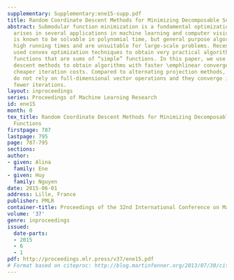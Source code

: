 ```yaml
---
supplementary: Supplementary:ene15-supp.pdf
title: Random Coordinate Descent Methods for Minimizing Decomposable Submodular Functions
abstract: Submodular function minimization is a fundamental optimization problem that
  arises in several applications in machine learning and computer vision. The problem
  is known to be solvable in polynomial time, but general purpose algorithms have
  high running times and are unsuitable for large-scale problems. Recent work have
  used convex optimization techniques to obtain very practical algorithms for minimizing
  functions that are sums of “simple” functions. In this paper, we use random coordinate
  descent methods to obtain algorithms with faster \emphlinear convergence rates and
  cheaper iteration costs. Compared to alternating projection methods, our algorithms
  do not rely on full-dimensional vector operations and they converge in significantly
  fewer iterations.
layout: inproceedings
series: Proceedings of Machine Learning Research
id: ene15
month: 0
tex_title: Random Coordinate Descent Methods for Minimizing Decomposable Submodular
  Functions
firstpage: 787
lastpage: 795
page: 787-795
sections: 
author:
- given: Alina
  family: Ene
- given: Huy
  family: Nguyen
date: 2015-06-01
address: Lille, France
publisher: PMLR
container-title: Proceedings of the 32nd International Conference on Machine Learning
volume: '37'
genre: inproceedings
issued:
  date-parts:
  - 2015
  - 6
  - 1
pdf: http://proceedings.mlr.press/v37/ene15.pdf
# Format based on citeproc: http://blog.martinfenner.org/2013/07/30/citeproc-yaml-for-bibliographies/
---
```

